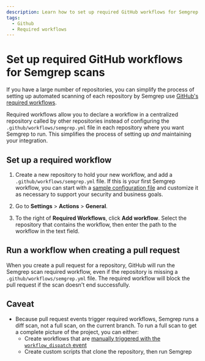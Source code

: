 ```yaml
---
description: Learn how to set up required GitHub workflows for Semgrep scans.
tags:
  - Github
  - Required workflows
---
```


# Set up required GitHub workflows for Semgrep scans
 
If you have a large number of repositories, you can simplify the process of setting up automated scanning of each repository by Semgrep use [GitHub's required workflows](https://docs.github.com/en/actions/using-workflows/required-workflows).

Required workflows allow you to declare a workflow in a centralized repository called by other repositories instead of configuring the `.github/workflows/semgrep.yml` file in each repository where you want Semgrep to run. This simplifies the process of setting up *and* maintaining your integration.

## Set up a required workflow

1. Create a new repository to hold your new workflow, and add a `.github/workflows/semgrep.yml` file. If this is your first Semgrep workflow, you can start with a [sample configuration file](https://semgrep.dev/docs/semgrep-ci/sample-ci-configs/#sample-github-actions-configuration-file) and customize it as necessary to support your security and business goals.

2. Go to **Settings** > **Actions** > **General**.

3. To the right of **Required Workflows**, click **Add workflow**. Select the repository that contains the workflow, then enter the path to the workflow in the text field. 

## Run a workflow when creating a pull request

When you create a pull request for a repository, GitHub will run the Semgrep scan required workflow, even if the repository is missing a `.github/workflows/semgrep.yml` file. The required workflow will block the pull request if the scan doesn't end successfully.

## Caveat

* Because pull request events trigger required workflows, Semgrep runs a diff scan, not a full scan, on the current branch. To run a full scan to get a complete picture of the project, you can either:
    * Create workflows that are [manually triggered with the `workflow_dispatch` event](https://github.blog/changelog/2020-07-06-github-actions-manual-triggers-with-workflow_dispatch/)
    * Create custom scripts that clone the repository, then run Semgrep
